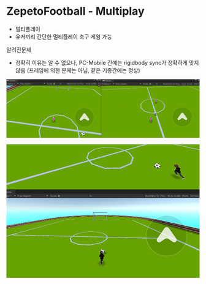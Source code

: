 # ZepetoFootball - Multiplay

 - 멀티플레이
 - 유저끼리 간단한 멀티플레이 축구 게임 가능

알려진문제
 - 정확히 이유는 알 수 없으나, PC-Mobile 간에는 rigidbody sync가 정확하게 맞지 않음 (프레임에 의한 문제는 아님, 같은 기종간에는 정상)
    
![gif](Animation2.gif)  

![gif](Animation.gif)

